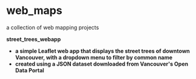 # web_maps
a collection of web mapping projects

<b>street_trees_webapp<b>
  - a simple Leaflet web app that displays the street trees of downtown Vancouver, with a dropdown menu to filter by common name
  - created using a JSON dataset downloaded from Vancouver's Open Data Portal
